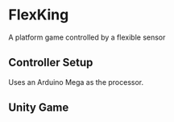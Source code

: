 # FlexKing
A platform game controlled by a flexible sensor

## Controller Setup
Uses an Arduino Mega as the processor. 

## Unity Game
